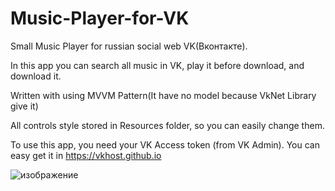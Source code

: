 # Music-Player-for-VK
Small Music Player for russian social web VK(Вконтакте).

In this app you can search all music in VK, play it before download, and download it.

Written with using MVVM Pattern(It have no model because VkNet Library give it)

All controls style stored in Resources folder, so you can easily change them.

To use this app, you need your VK Access token (from VK Admin). You can easy get it in https://vkhost.github.io

![изображение](https://user-images.githubusercontent.com/78251540/180435527-32505241-aeb6-45df-943b-873eb7b12fec.png)
